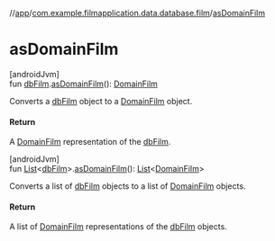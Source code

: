 //[app](../../index.md)/[com.example.filmapplication.data.database.film](index.md)/[asDomainFilm](as-domain-film.md)

# asDomainFilm

[androidJvm]\
fun [dbFilm](db-film/index.md).[asDomainFilm](as-domain-film.md)(): [DomainFilm](../com.example.filmapplication.domain/-domain-film/index.md)

Converts a [dbFilm](db-film/index.md) object to a [DomainFilm](../com.example.filmapplication.domain/-domain-film/index.md) object.

#### Return

A [DomainFilm](../com.example.filmapplication.domain/-domain-film/index.md) representation of the [dbFilm](db-film/index.md).

[androidJvm]\
fun [List](https://kotlinlang.org/api/latest/jvm/stdlib/kotlin.collections/-list/index.html)&lt;[dbFilm](db-film/index.md)&gt;.[asDomainFilm](as-domain-film.md)(): [List](https://kotlinlang.org/api/latest/jvm/stdlib/kotlin.collections/-list/index.html)&lt;[DomainFilm](../com.example.filmapplication.domain/-domain-film/index.md)&gt;

Converts a list of [dbFilm](db-film/index.md) objects to a list of [DomainFilm](../com.example.filmapplication.domain/-domain-film/index.md) objects.

#### Return

A list of [DomainFilm](../com.example.filmapplication.domain/-domain-film/index.md) representations of the [dbFilm](db-film/index.md) objects.
